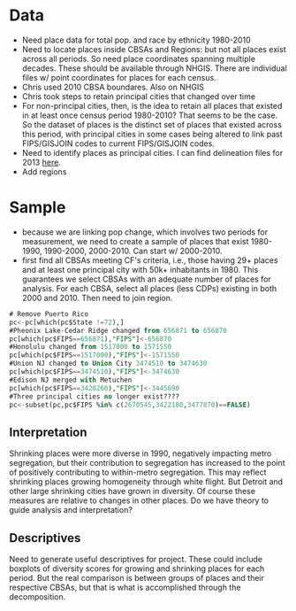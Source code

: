 # Data

* Need place data for total pop. and race by ethnicity 1980-2010
* Need to locate places inside CBSAs and Regions: but not all places exist across all periods. So need place coordinates spanning multiple decades. These should be available through NHGIS. There are individual files w/ point coordinates for places for each census.
* Chris used 2010 CBSA boundares. Also on NHGIS
* Chris took steps to retain principal cities that changed over time
* For non-principal cities, then, is the idea to retain all places that existed in at least once census period 1980-2010? That seems to be the case. So the dataset of places is the distinct set of places that existed across this period, with principal cities in some cases being altered to link past FIPS/GISJOIN codes to current FIPS/GISJOIN codes.
* Need to identify places as principal cities. I can find delineation files for 2013 [here](https://www.census.gov/geographies/reference-files/time-series/demo/metro-micro/delineation-files.html). 
* Add regions

# Sample
* because we are linking pop change, which involves two periods for measurement, we need to create a sample of places that exist 1980-1990, 1990-2000, 2000-2010. Can start w/ 2000-2010.
* first find all CBSAs meeting CF's criteria, i.e., those having 29+ places and at least one principal city with 50k+ inhabitants in 1980. This guarantees we select CBSAs with an adequate number of places for analysis. For each CBSA, select all places (less CDPs) existing in both 2000 and 2010. Then need to join region.

```sql
# Remove Puerto Rico
pc<-pc[which(pc$State !=72),]
#Pheonix Lake-Cedar Ridge changed from 656871 to 656870
pc[which(pc$FIPS==656871),"FIPS"]<-656870
#Honolulu changed from 1517000 to 1571550
pc[which(pc$FIPS==1517000),"FIPS"]<-1571550
#Union NJ changed to Union City 3474510 to 3474630
pc[which(pc$FIPS==3474510),"FIPS"]<-3474630
#Edison NJ merged with Metuchen
pc[which(pc$FIPS==3420260),"FIPS"]<-3445690
#Three principal cities no longer exist????
pc<-subset(pc,pc$FIPS %in% c(2670545,3422180,3477870)==FALSE)
```


## Interpretation
Shrinking places were more diverse in 1990, negatively impacting metro segregation, but their contribution to segregation has increased to the point of positively contributing to within-metro segregation. This may reflect shrinking places growing homogeneity through white flight. But Detroit and other large shrinking cities have grown in diversity. Of course these measures are relative to changes in other places. Do we have theory to guide analysis and interpretation? 

## Descriptives 

Need to generate useful descriptives for project. These could include boxplots of diversity scores for growing and shrinking places for each period. But the real comparison is between groups of places and their respective CBSAs, but that is what is accomplished through the decomposition. 